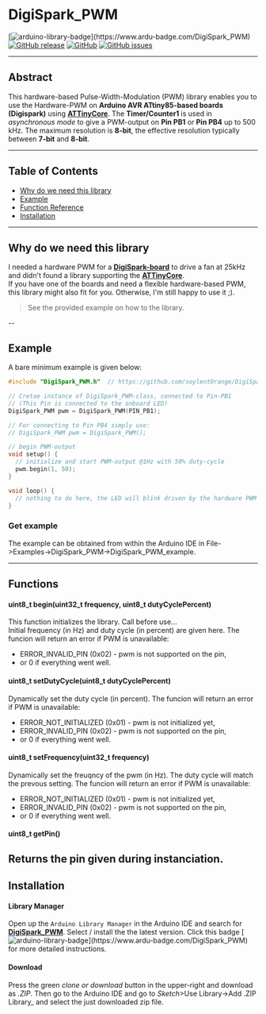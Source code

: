 # DigiSpark_PWM

[![arduino-library-badge](https://www.ardu-badge.com/badge/DigiSpark_PWM.svg?)](https://www.ardu-badge.com/DigiSpark_PWM)
[![GitHub release](https://img.shields.io/github/release/soylentOrange/DigiSpark_PWM.svg)](https://github.com/soylentOrange/DigiSpark_PWM/releases)
[![GitHub](https://img.shields.io/github/license/soylentOrange/DigiSpark_PWM)](https://github.com/soylentOrange/DigiSpark_PWM/blob/master/LICENSE)
[![GitHub issues](https://img.shields.io/github/issues/soylentOrange/DigiSpark_PWM)](https://github.com/soylentOrange/DigiSpark_PWM/issues)

---

## Abstract
This hardware-based Pulse-Width-Modulation (PWM) library enables you to use the Hardware-PWM on **Arduino AVR ATtiny85-based boards (Digispark)** using [**ATTinyCore**](https://github.com/SpenceKonde/ATTinyCore). The **Timer/Counter1** is used in _asynchronous mode_ to give a PWM-output on **Pin PB1** or **Pin PB4** up to 500 kHz. The maximum resolution is **8-bit**, the effective resolution typically between **7-bit** and **8-bit**.

---

## Table of Contents

* [Why do we need this library](#why-do-we-need-this-library)
* [Example](#example)
* [Function Reference](#functions)
* [Installation](#installation)

---

## Why do we need this library

I needed a hardware PWM for a [**DigiSpark-board**](https://www.azdelivery.de/en/products/digispark-board) to drive a fan at 25kHz and didn't found a library supporting the [**ATTinyCore**](https://github.com/SpenceKonde/ATTinyCore).  
If you have one of the boards and need a flexible hardware-based PWM, this library might also fit for you. Otherwise, I'm still happy to use it ;).

> See the provided example on how to the library.

--

## Example
A bare minimum example is given below:
```c++
#include "DigiSpark_PWM.h"  // https://github.com/soylentOrange/DigiSpark_PWM

// Cretae instance of DigiSpark_PWM-class, connected to Pin-PB1
// (This Pin is connected to the onboard LED)
DigiSpark_PWM pwm = DigiSpark_PWM(PIN_PB1);

// For connecting to Pin PB4 simply use:
// DigiSpark_PWM pwm = DigiSpark_PWM();

// begin PWM-output
void setup() {
  // initialize and start PWM-output @1Hz with 50% duty-cycle
  pwm.begin(1, 50);
}

void loop() {
  // nothing to do here, the LED will blink driven by the hardware PWM
}
```

### Get example
The example can be obtained from within the Arduino IDE in File->Examples->DigiSpark_PWM->DigiSpark_PWM_example. 

---

## Functions
#### uint8_t begin(uint32_t frequency, uint8_t dutyCyclePercent) 
This function initializes the library. Call before use...  
Initial frequency (in Hz) and duty cycle (in percent) are given here.
The funcion will return an error if PWM is unavailable:
* ERROR_INVALID_PIN (0x02) - pwm is not supported on the pin,
* or 0 if everything went well.
#### uint8_t setDutyCycle(uint8_t dutyCyclePercent) 
Dynamically set the duty cycle (in percent).
The funcion will return an error if PWM is unavailable:
* ERROR_NOT_INITIALIZED  (0x01) - pwm is not initialized yet,
* ERROR_INVALID_PIN (0x02) - pwm is not supported on the pin,
* or 0 if everything went well.
#### uint8_t setFrequency(uint32_t frequency) 
Dynamically set the freuqncy of the pwm (in Hz). The duty cycle will match the prevous setting.
The funcion will return an error if PWM is unavailable:
* ERROR_NOT_INITIALIZED  (0x01) - pwm is not initialized yet,
* ERROR_INVALID_PIN (0x02) - pwm is not supported on the pin,
* or 0 if everything went well. 
#### uint8_t getPin()
Returns the pin given during instanciation.
---

## Installation

#### Library Manager
Open up the `Arduino Library Manager` in the Arduino IDE and search for [**DigiSpark_PWM**](https://github.com/soylentOrange/Forced-DigiSpark_PWM/). Select / install the the latest version. Click this badge [![arduino-library-badge](https://www.ardu-badge.com/badge/DigiSpark_PWM.svg?)](https://www.ardu-badge.com/DigiSpark_PWM) for more detailed instructions.

#### Download
Press the green _clone or download_ button in the upper-right and download as _.ZIP_. Then go to the Arduino IDE and go to _Sketch_>Use Library->Add .ZIP Library_ and select the just downloaded zip file.


